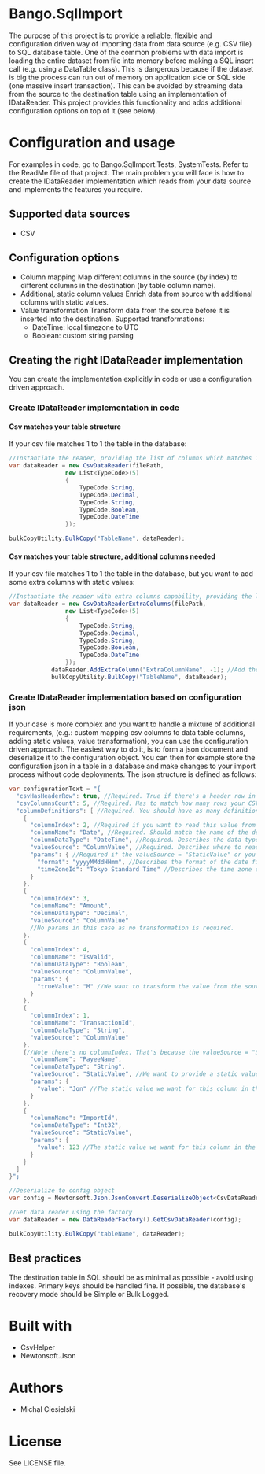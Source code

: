 ﻿# Bango.SqlImport

The purpose of this project is to provide a reliable, flexible and configuration driven way of importing data from data source (e.g. CSV file) to SQL database table.
One of the common problems with data import is loading the entire dataset from file into memory before making a SQL insert call (e.g. using a DataTable class).
This is dangerous because if the dataset is big the process can run out of memory on application side or SQL side (one massive insert transaction).
This can be avoided by streaming data from the source to the destination table using an implementation of IDataReader.
This project provides this functionality and adds additional configuration options on top of it (see below).

# Configuration and usage
For examples in code, go to Bango.SqlImport.Tests, SystemTests. Refer to the ReadMe file of that project.
The main problem you will face is how to create the IDataReader implementation which reads from your data source and implements the features you require.

## Supported data sources
* CSV

## Configuration options
* Column mapping
Map different columns in the source (by index) to different columns in the destination (by table column name).
* Additional, static column values
Enrich data from source with additional columns with static values.
* Value transformation
Transform data from the source before it is inserted into the destination. Supported transformations:
	* DateTime: local timezone to UTC
	* Boolean: custom string parsing

## Creating the right IDataReader implementation
You can create the implementation explicitly in code or use a configuration driven approach.

### Create IDataReader implementation in code
#### Csv matches your table structure
If your csv file matches 1 to 1 the table in the database:

```csharp
//Instantiate the reader, providing the list of columns which matches 1 to 1 the data table structure.
var dataReader = new CsvDataReader(filePath,
                new List<TypeCode>(5)
                {
                    TypeCode.String,
                    TypeCode.Decimal,
                    TypeCode.String,
                    TypeCode.Boolean,
                    TypeCode.DateTime
                });

bulkCopyUtility.BulkCopy("TableName", dataReader);
```

#### Csv matches your table structure, additional columns needed
If your csv file matches 1 to 1 the table in the database, but you want to add some extra columns with static values:

```csharp
//Instantiate the reader with extra columns capability, providing the list of columns which matches 1 to 1 the data table structure.
var dataReader = new CsvDataReaderExtraColumns(filePath,
                new List<TypeCode>(5)
                {
                    TypeCode.String,
                    TypeCode.Decimal,
                    TypeCode.String,
                    TypeCode.Boolean,
                    TypeCode.DateTime
                });
            dataReader.AddExtraColumn("ExtraColumnName", -1); //Add the extra columns with static values by calling this method.
            bulkCopyUtility.BulkCopy("TableName", dataReader);
```

### Create IDataReader implementation based on configuration json
If your case is more complex and you want to handle a mixture of additional requirements,
(e.g.: custom mapping csv columns to data table columns, adding static values, value transformation), you can use the configuration driven approach.
The easiest way to do it, is to form a json document and deserialize it to the configuration object.
You can then for example store the configuration json in a table in a database and make changes to your import process without code deployments.
The json structure is defined as follows:

```csharp
var configurationText = "{
  "csvHasHeaderRow": true, //Required. True if there's a header row in the CSV file.
  "csvColumnsCount": 5, //Required. Has to match how many rows your CSV file has (not the destination table).
  "columnDefinitions": [ //Required. You should have as many definitions as you have columns in the destination table. You don't need the definitions for the columns in the CSV file that are not required for your table.
    {
      "columnIndex": 2, //Required if you want to read this value from csv file (see valueSource below). Should match the index of the column in the CSV file. 0 based.
      "columnName": "Date", //Required. Should match the name of the destination table's column name. CAUTION! It's case sensitive!
      "columnDataType": "DateTime", //Required. Describes the data type of the column. The value should match one of the System.TypeCode enum values.
      "valueSource": "ColumnValue", //Required. Describes where to read the data from. ColumnValue - read the value from source (e.g. csv file), StaticValue - provide the value in the params field.
      "params": { //Required if the valueSource = "StaticValue" or you want to transform the value from the source. For the list of potential keys, check ParamKeys class.
        "format": "yyyyMMddHHmm", //Describes the format of the date field in the source.
        "timeZoneId": "Tokyo Standard Time" //Describes the time zone of the date field in the source. For the list of time zones, check TimeZoneInfo.GetSystemTimeZones() or go to this website: https://stackoverflow.com/questions/7908343/list-of-timezone-ids-for-use-with-findtimezonebyid-in-c
      }
    },
    {
      "columnIndex": 3,
      "columnName": "Amount",
      "columnDataType": "Decimal",
      "valueSource": "ColumnValue"
	  //No params in this case as no transformation is required.
    },
    {
      "columnIndex": 4,
      "columnName": "IsValid",
      "columnDataType": "Boolean",
      "valueSource": "ColumnValue",
      "params": {
        "trueValue": "M" //We want to transform the value from the source: if it's 'M' -> true. Else -> false.
      }
    },
    {
      "columnIndex": 1,
      "columnName": "TransactionId",
      "columnDataType": "String",
      "valueSource": "ColumnValue"
    },
    {//Note there's no columnIndex. That's because the valueSource = "StaticValue", we won't be reading this value from the CSV file.
      "columnName": "PayeeName",
      "columnDataType": "String",
      "valueSource": "StaticValue", //We want to provide a static value for this column in the destination table. This means that there has to be a "value" param entry.
      "params": {
        "value": "Jon" //The static value we want for this column in the destination table is "Jon".
      }
    },
    {
      "columnName": "ImportId",
      "columnDataType": "Int32",
      "valueSource": "StaticValue",
      "params": {
        "value": 123 //The static value we want for this column in the destination table is 123. No quotes because the data type is Int32.
      }
    }
  ]
}";

//Deserialize to config object
var config = Newtonsoft.Json.JsonConvert.DeserializeObject<CsvDataReaderConfiguration>(configurationText);

//Get data reader using the factory
var dataReader = new DataReaderFactory().GetCsvDataReader(config);

bulkCopyUtility.BulkCopy("tableName", dataReader);
```

## Best practices
The destination table in SQL should be as minimal as possible - avoid using indexes. Primary keys should be handled fine.
If possible, the database's recovery mode should be Simple or Bulk Logged.

# Built with
* CsvHelper
* Newtonsoft.Json

# Authors
* Michal Ciesielski

# License
See LICENSE file.